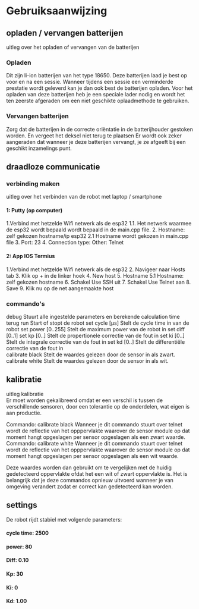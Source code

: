 # Gebruiksaanwijzing

## opladen / vervangen batterijen
uitleg over het opladen of vervangen van de batterijen

### Opladen
Dit zijn li-ion batterijen van het type 18650.
Deze batterijen laad je best op voor en na een sessie.
Wanneer tijdens een sessie een verminderde prestatie wordt geleverd kan je dan ook best de batterijen opladen.
Voor het opladen van deze batterijen heb je een speciale lader nodig en wordt het ten zeerste afgeraden om een niet geschikte oplaadmethode te gebruiken.

### Vervangen batterijen
Zorg dat de batterijen in de correcte oriëntatie in de batterijhouder gestoken worden. En vergeet het deksel niet terug te plaatsen
Er wordt ook zeker aangeraden dat wanneer je deze batterijen vervangt, je ze afgeeft bij een geschikt inzamelings punt.


## draadloze communicatie
### verbinding maken
uitleg over het verbinden van de robot met laptop / smartphone
#### 1: Putty (op computer)
1.Verbind met hetzelde Wifi netwerk als de esp32
1.1. Het netwerk waarmee de esp32 wordt bepaald wordt bepaald in de main.cpp file.
2. Hostname: zelf gekozen hostname/ip esp32
2.1 Hostname wordt gekozen in main.cpp file
3. Port:  23
4. Connection type: Other: Telnet
#### 2: App IOS Termius
1.Verbind met hetzelde Wifi netwerk als de esp32
2. Navigeer naar Hosts tab
3. Klik op + in de linker hoek
4. New host
5. Hostname 
5.1 Hostname: zelf gekozen hostname 
6. Schakel Use SSH uit
7. Schakel Use Telnet aan
8. Save 
9. Klik nu op de net aangemaakte host

### commando's
debug Stuurt alle ingestelde parameters en berekende calculation time terug
run Start of stopt de robot 
set cycle [µs]  Stelt de cycle time in van de robot
set power [0..255] Stelt de maximum power van de robot in
set diff [0..1] 
set kp [0..] Stelt de propertionele correctie van de fout in 
set ki [0..] Stelt de integrale correctie van de fout in 
set kd [0..] Stelt de differentiële correctie van de fout in  
calibrate black  Stelt de waardes gelezen door de sensor in als zwart.
calibrate white Stelt de waardes gelezen door de sensor in als wit.

## kalibratie
uitleg kalibratie  
Er moet worden gekalibreerd omdat er een verschil is tussen de verschillende sensoren, door een tolerantie op de onderdelen, wat eigen is aan productie.

Commando: calibrate black
Wanneer je dit commando stuurt over telnet wordt de reflectie van het opppervlakte waarover de sensor module op dat moment hangt opgeslagen
per sensor opgeslagen als een zwart waarde.
Commando: calibrate white
Wanneer je dit commando stuurt over telnet wordt de reflectie van het opppervlakte waarover de sensor module op dat moment hangt opgeslagen
per sensor opgeslagen als een wit waarde.

Deze waardes worden dan gebruikt om te vergelijken met de huidig gedetecteerd oppervlakte ofdat het een wit of zwart oppervlakte is.
Het is belangrijk dat je deze commandos opnieuw uitvoerd wanneer je van omgeving verandert zodat er correct kan gedetecteerd kan worden.

## settings
De robot rijdt stabiel met volgende parameters:  
#### cycle time: 2500
#### power: 80
#### Diff: 0.10
#### Kp: 30
#### Ki: 0
#### Kd: 1.00
